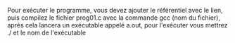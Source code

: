 Pour exécuter le programme, vous devez ajouter le référentiel avec le lien, puis
compilez le fichier prog01.c avec la commande gcc (nom du fichier), après
cela lancera un exécutable appelé a.out, pour l'exécuter vous mettrez ./ et le nom
de l'exécutable